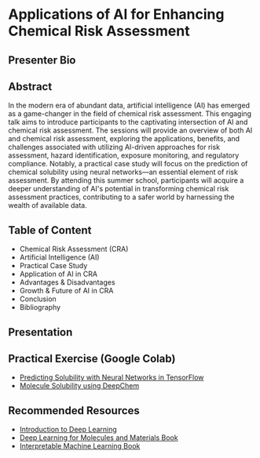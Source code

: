 # Applications of AI for Enhancing Chemical Risk Assessment

## Presenter Bio




## Abstract

In the modern era of abundant data, artificial intelligence (AI) has emerged as a game-changer in the field of chemical risk assessment. This engaging talk aims to introduce participants to the captivating intersection of AI and chemical risk assessment. The sessions will provide an overview of both AI and chemical risk assessment, exploring the applications, benefits, and challenges associated with utilizing AI-driven approaches for risk assessment, hazard identification, exposure monitoring, and regulatory compliance. Notably, a practical case study will focus on the prediction of chemical solubility using neural networks—an essential element of risk assessment. By attending this summer school, participants will acquire a deeper understanding of AI's potential in transforming chemical risk assessment practices, contributing to a safer world by harnessing the wealth of available data.


## Table of Content

- Chemical Risk Assessment (CRA)
- Artificial Intelligence (AI)
- Practical Case Study
- Application of AI in CRA
- Advantages & Disadvantages
- Growth & Future of AI in CRA
- Conclusion
- Bibliography


## Presentation


## Practical Exercise (Google Colab)

- [Predicting Solubility with Neural Networks in TensorFlow](https://github.com/asmaa-a-abdelwahab/OpenTox_Summer_School/blob/main/Introduction_to_Deep_Learning.ipynb)
- [Molecule Solubility using DeepChem](https://github.com/jurevito/molecule-solubility/blob/main/solubility.ipynb)


## Recommended Resources

- [Introduction to Deep Learning ](https://github.com/dennishnf/intro-to-deep-learning)
- [Deep Learning for Molecules and Materials Book](https://github.com/whitead/dmol-book/blob/main/README.md)
- [Interpretable Machine Learning Book](https://christophm.github.io/interpretable-ml-book/)



